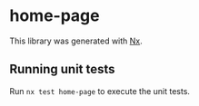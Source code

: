 # home-page

This library was generated with [Nx](https://nx.dev).

## Running unit tests

Run `nx test home-page` to execute the unit tests.

